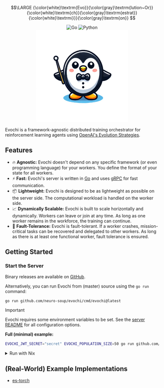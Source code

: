 $$\LARGE {\color{white}\textrm{Evo}}{\color{gray}\textrm{lution~Or}}{\color{white}\textrm{ch}}{\color{gray}\textrm{estrat}}{\color{white}\textrm{i}}{\color{gray}\textrm{on}} $$

<div align="center">
    <img src="https://img.shields.io/badge/Written_In-Go-00acd7?style=for-the-badge&logo=go" alt="Go" />
    <img src="https://img.shields.io/badge/Library-Python-f7d44f?style=for-the-badge&logo=python" alt="Python" />
</div>

<div align="center">
    <img width="300" src="/assets/evochi.png" alt="evochi" />
</div>

Evochi is a framework-agnostic distributed training orchestrator for reinforcement
learning agents using [OpenAI's Evolution Strategies](https://arxiv.org/abs/1703.03864).

## Features

- 🔥 **Agnostic:** Evochi doesn't depend on any specific framework (or even programming language) for your workers. You define the format of your state for all workers.
- ⚡ **Fast:** Evochi's server is written in [Go](https://go.dev/) and uses [gRPC](https://grpc.io/) for fast communication.
- 📦 **Lightweight:** Evochi is designed to be as lightweight as possible on the server side. The computational workload is handled on the worker side.
- 📈 **Dynamically Scalable:** Evochi is built to scale horizontally and dynamically. Workers can leave or join at any time. As long as one worker remains in the workforce, the training can continue.
- 🚦 **Fault-Tolerance:** Evochi is fault-tolerant. If a worker crashes, mission-critical tasks can be recovered and delegated to other workers. As long as there is at least one functional worker, fault tolerance is ensured.

## Getting Started

### Start the Server

Binary releases are available on [GitHub](https://github.com/neuro-soup/evochi/releases).

Alternatively, you can run Evochi from (master) source using the `go run` command:

```bash
go run github.com/neuro-soup/evochi/cmd/evochi@latest
```

> [!IMPORTANT]
> Evochi requires some environment variables to be set. See the [server README](server/README.md#Environment-Variables) for all configuration options.

**Full (minimal) example:**
```bash
EVOCHI_JWT_SECRET="secret" EVOCHI_POPULATION_SIZE=50 go run github.com/neuro-soup/evochi/cmd/evochi@latest
```

<details>
    <summary>Run with <bold>Nix</bold></summary>

If you are using [Nix](https://nixos.org/), you can use the `nix run` command to run directly from source:

```bash
nix run "github:neuro-soup/evochi#server"
```

You can also import the package into your own Nix flake:

```nix
# flake.nix
inputs = {
    evochi.url = "github:neuro-soup/evochi";
};

# evochi.nix
{ inputs, pkgs, ... }:
{
    environment.systemPackages = [
        # installs `evochi` binary
        inputs.evochi.packages.${pkgs.system}.server
    ];
}
```

Alternatively, you can use evochi as Nix module:

```nix
# flake.nix
inputs = {
    evochi.url = "github:neuro-soup/evochi";
};

# evochi.nix
{
    services.evochi = {
        enable = true;
        config = {
            secret.file = ./evochi.secret;
            training.population = 100;
        };
    };
}
```

</details>


## (Real-World) Example Implementations

- [es-torch](https://github.com/neuro-soup/es-torch)
